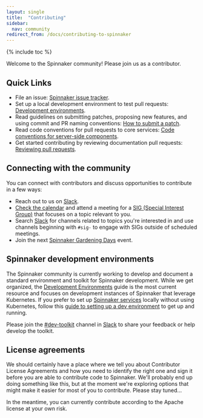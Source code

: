```yaml
---
layout: single
title:  "Contributing"
sidebar:
  nav: community
redirect_from: /docs/contributing-to-spinnaker
---
```


{% include toc %}

Welcome to the Spinnaker community! Please join us as a contributor.

## Quick Links

- File an issue: [Spinnaker issue tracker](https://github.com/spinnaker/spinnaker/issues).
- Set up a local development environment to test pull requests: [Development environments](/community/gardening/dev-environment/).
- Read guidelines on submitting patches, proposing new features, and using commit and PR naming conventions: [How to submit a patch](/community/contributing/submitting/).
- Read code conventions for pull requests to core services: [Code conventions for server-side components](/community/contributing/back-end-code/).
- Get started contributing by reviewing documentation pull requests: [Reviewing pull requests](/community/contributing/docs/reviewing-prs).

## Connecting with the community

You can connect with contributors and discuss opportunities to contribute in a few ways:

- Reach out to us on [Slack](http://join.spinnaker.io).
- [Check the calendar](https://calendar.google.com/calendar/u/0/embed?showPrint=0&showCalendars=0&mode=AGENDA&height=500&wkst=1&bgcolor=%23FFFFFF&src=spinnaker.io_tr65rjf5mfij7p6vucprkhulcc@group.calendar.google.com&color=%2342104A) and attend a meeting for a [SIG (Special Interest Group)](https://github.com/spinnaker/governance/blob/master/sig-index.md) that focuses on a topic relevant to you.
- Search [Slack](http://join.spinnaker.io) for channels related to topics you're interested in and use channels beginning with `#sig-` to engage with SIGs outside of scheduled meetings.
- Join the next [Spinnaker Gardening Days](/community/gardening/) event.


## Spinnaker development environments

The Spinnaker community is currently working to develop and document a standard environment and toolkit for Spinnaker development. While we get organized, the [Development Environments](/community/gardening/dev-environment/) guide is the most current resource and focuses on development instances of Spinnaker that leverage Kubernetes. If you prefer to set up [Spinnaker services](https://spinnaker.io/reference/architecture/) locally without using Kubernetes, follow this [guide to setting up a dev environment](/guides/developer/getting-set-up/) to get up and running.

Please join the [#dev-toolkit](https://spinnakerteam.slack.com/archives/C011LUJ0UQJ) channel in [Slack](http://join.spinnaker.io) to share your feedback or help develop the toolkit.

## License agreements

We should certainly have a place where we tell you about Contributor License Agreements and how you need to identify the right one and sign it before you are able to contribute code to Spinnaker. We'll probably end up doing something like this, but at the moment we're exploring options that might make it easier for most of you to contribute. Please stay tuned...

In the meantime, you can currently contribute according to the Apache license at your own risk.
